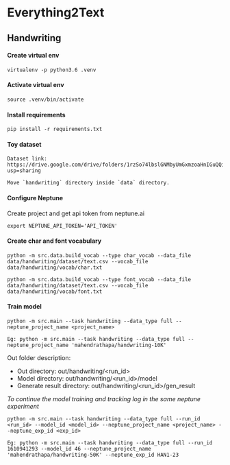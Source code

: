 # Everything2Text

## Handwriting

#### Create virtual env
```
virtualenv -p python3.6 .venv
```
#### Activate virtual env
```
source .venv/bin/activate
```
#### Install requirements
```
pip install -r requirements.txt 
```

#### Toy dataset
```
Dataset link: https://drive.google.com/drive/folders/1rzSo74lbslGNMbyUmGxmzoaHnIGuQQi3?usp=sharing

Move `handwriting` directory inside `data` directory.
```

#### Configure Neptune
Create project and get api token from neptune.ai
```
export NEPTUNE_API_TOKEN='API_TOKEN'
```

#### Create char and font vocabulary
```
python -m src.data.build_vocab --type char_vocab --data_file data/handwriting/dataset/text.csv --vocab_file data/handwriting/vocab/char.txt

python -m src.data.build_vocab --type font_vocab --data_file data/handwriting/dataset/text.csv --vocab_file data/handwriting/vocab/font.txt
```

#### Train model
```
python -m src.main --task handwriting --data_type full --neptune_project_name <project_name> 

Eg: python -m src.main --task handwriting --data_type full --neptune_project_name 'mahendrathapa/handwriting-10K'
```
Out folder description:
- Out directory: out/handwriting/<run_id>
- Model directory: out/handwriting/<run_id>/model
- Generate result directory: out/handwriting/<run_id>/gen_result

*To continue the model training and tracking log in the same neptune experiment*
```
python -m src.main --task handwriting --data_type full --run_id <run_id> --model_id <model_id> --neptune_project_name <project_name> --neptune_exp_id <exp_id>

Eg: python -m src.main --task handwriting --data_type full --run_id 1610941293 --model_id 46 --neptune_project_name 'mahendrathapa/handwriting-50K' --neptune_exp_id HAN1-23
```


